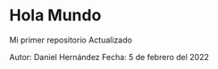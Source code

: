 # Hola Mundo
Mi primer repositorio Actualizado

Autor: Daniel Hernández
Fecha: 5 de febrero del 2022
